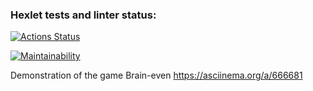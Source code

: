 ### Hexlet tests and linter status:
[![Actions Status](https://github.com/rnik82/php-project-45/actions/workflows/hexlet-check.yml/badge.svg)](https://github.com/rnik82/php-project-45/actions)

[![Maintainability](https://api.codeclimate.com/v1/badges/7bddc2c0d162ff0074a0/maintainability)](https://codeclimate.com/github/rnik82/php-project-45/maintainability)

Demonstration of the game Brain-even
https://asciinema.org/a/666681
